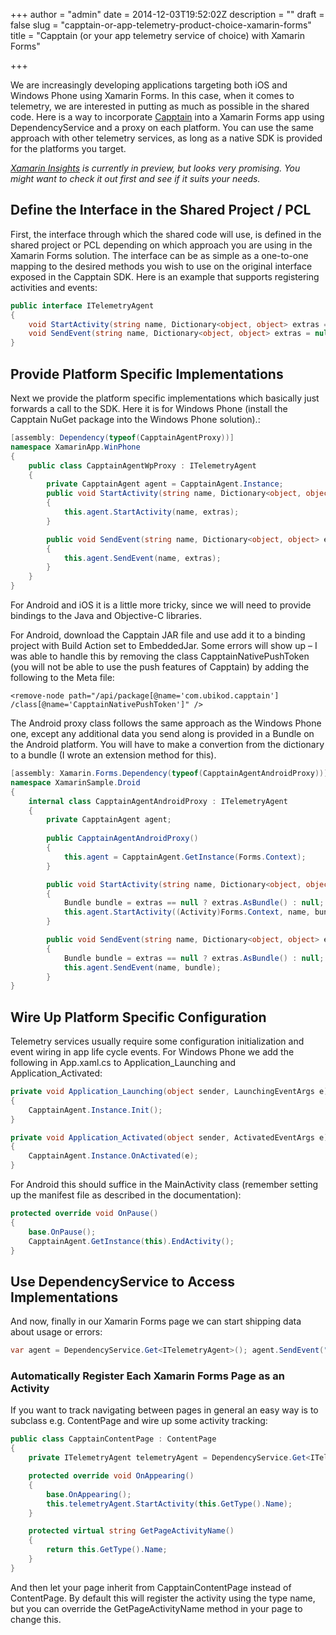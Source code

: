 +++
author = "admin"
date = 2014-12-03T19:52:02Z
description = ""
draft = false
slug = "capptain-or-app-telemetry-product-choice-xamarin-forms"
title = "Capptain (or your app telemetry service of choice) with Xamarin Forms"

+++


We are increasingly developing applications targeting both iOS and Windows Phone using Xamarin Forms. In this case, when it comes to telemetry, we are interested in putting as much as possible in the shared code. Here is a way to incorporate [Capptain](http://www.capptain.com/ "Capptain") into a Xamarin Forms app using DependencyService and a proxy on each platform. You can use the same approach with other telemetry services, as long as a native SDK is provided for the platforms you target.

*[Xamarin Insights](https://insights.xamarin.com/ "Xamarin Insights") is currently in preview, but looks very promising. You might want to check it out first and see if it suits your needs.*


## Define the Interface in the Shared Project / PCL

First, the interface through which the shared code will use, is defined in the shared project or PCL depending on which approach you are using in the Xamarin Forms solution. The interface can be as simple as a one-to-one mapping to the desired methods you wish to use on the original interface exposed in the Capptain SDK. Here is an example that supports registering activities and events:

```csharp
public interface ITelemetryAgent 
{ 
    void StartActivity(string name, Dictionary<object, object> extras = null); 
    void SendEvent(string name, Dictionary<object, object> extras = null); 
}
```


## Provide Platform Specific Implementations

Next we provide the platform specific implementations which basically just forwards a call to the SDK. Here it is for Windows Phone (install the Capptain NuGet package into the Windows Phone solution).:

```csharp
[assembly: Dependency(typeof(CapptainAgentProxy))] 
namespace XamarinApp.WinPhone 
{ 
    public class CapptainAgentWpProxy : ITelemetryAgent 
    { 
        private CapptainAgent agent = CapptainAgent.Instance;
        public void StartActivity(string name, Dictionary<object, object> extras = null) 
        { 
            this.agent.StartActivity(name, extras); 
        } 

        public void SendEvent(string name, Dictionary<object, object> extras = null) 
        { 
            this.agent.SendEvent(name, extras); 
        } 
    } 
}
```
For Android and iOS it is a little more tricky, since we will need to provide bindings to the Java and Objective-C libraries.

For Android, download the Capptain JAR file and use add it to a binding project with Build Action set to EmbeddedJar. Some errors will show up – I was able to handle this by removing the class CapptainNativePushToken (you will not be able to use the push features of Capptain) by adding the following to the Meta file:

```
<remove-node path="/api/package[@name='com.ubikod.capptain']
/class[@name='CapptainNativePushToken']" />
```
The Android proxy class follows the same approach as the Windows Phone one, except any additional data you send along is provided in a Bundle on the Android platform. You will have to make a convertion from the dictionary to a bundle (I wrote an extension method for this).
```csharp
[assembly: Xamarin.Forms.Dependency(typeof(CapptainAgentAndroidProxy))]
namespace XamarinSample.Droid 
{ 
    internal class CapptainAgentAndroidProxy : ITelemetryAgent 
    { 
        private CapptainAgent agent; 
        
        public CapptainAgentAndroidProxy() 
        { 
            this.agent = CapptainAgent.GetInstance(Forms.Context);
        } 

        public void StartActivity(string name, Dictionary<object, object> extras = null) 
        { 
            Bundle bundle = extras == null ? extras.AsBundle() : null; 
            this.agent.StartActivity((Activity)Forms.Context, name, bundle); 
        } 

        public void SendEvent(string name, Dictionary<object, object> extras = null) 
        { 
            Bundle bundle = extras == null ? extras.AsBundle() : null; 
            this.agent.SendEvent(name, bundle); 
        } 
}
```

## Wire Up Platform Specific Configuration

Telemetry services usually require some configuration initialization and event wiring in app life cycle events. For Windows Phone we add the following in App.xaml.cs to Application_Launching and Application_Activated:
```csharp
private void Application_Launching(object sender, LaunchingEventArgs e) 
{ 
    CapptainAgent.Instance.Init(); 
} 

private void Application_Activated(object sender, ActivatedEventArgs e) 
{ 
    CapptainAgent.Instance.OnActivated(e); 
}
```
For Android this should suffice in the MainActivity class (remember setting up the manifest file as described in the documentation):
```csharp
protected override void OnPause() 
{ 
    base.OnPause(); 
    CapptainAgent.GetInstance(this).EndActivity(); 
}
```

## Use DependencyService to Access Implementations

And now, finally in our Xamarin Forms page we can start shipping data about usage or errors:

```csharp
var agent = DependencyService.Get<ITelemetryAgent>(); agent.SendEvent("Purchase");
```
### Automatically Register Each Xamarin Forms Page as an Activity

If you want to track navigating between pages in general an easy way is to subclass e.g. ContentPage and wire up some activity tracking:
```csharp
public class CapptainContentPage : ContentPage 
{ 
    private ITelemetryAgent telemetryAgent = DependencyService.Get<ITelemetryAgent>(); 

    protected override void OnAppearing() 
    { 
        base.OnAppearing();
        this.telemetryAgent.StartActivity(this.GetType().Name); 
    } 

    protected virtual string GetPageActivityName() 
    { 
        return this.GetType().Name; 
    } 
}
```

And then let your page inherit from CapptainContentPage instead of ContentPage. By default this will register the activity using the type name, but you can override the GetPageActivityName method in your page to change this.


